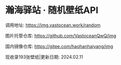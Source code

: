 # 瀚海驿站 · 随机壁纸API

调用地址: https://img.vastocean.work/random

图片托管仓库: https://github.com/VastoceanQwQ/img

国内镜像仓库:  https://gitee.com/haohanhaiyang/img

现收录193张壁纸|更新日期: 2024.02.11
